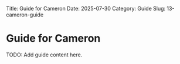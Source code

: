 Title: Guide for Cameron
Date: 2025-07-30
Category: Guide
Slug: 13-cameron-guide

# Guide for Cameron
TODO: Add guide content here.
